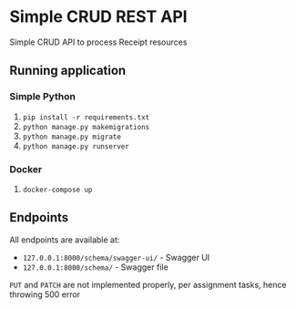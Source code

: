 # Simple CRUD REST API

Simple CRUD API to process Receipt resources

## Running application

### Simple Python

1. `pip install -r requirements.txt`
2. `python manage.py makemigrations`
3. `python manage.py migrate`
4. `python manage.py runserver`

### Docker

1. `docker-compose up`

## Endpoints

All endpoints are available at:

- `127.0.0.1:8000/schema/swagger-ui/` - Swagger UI
- `127.0.0.1:8000/schema/` - Swagger file

`PUT` and `PATCH` are not implemented properly, per assignment tasks, hence throwing 500 error
